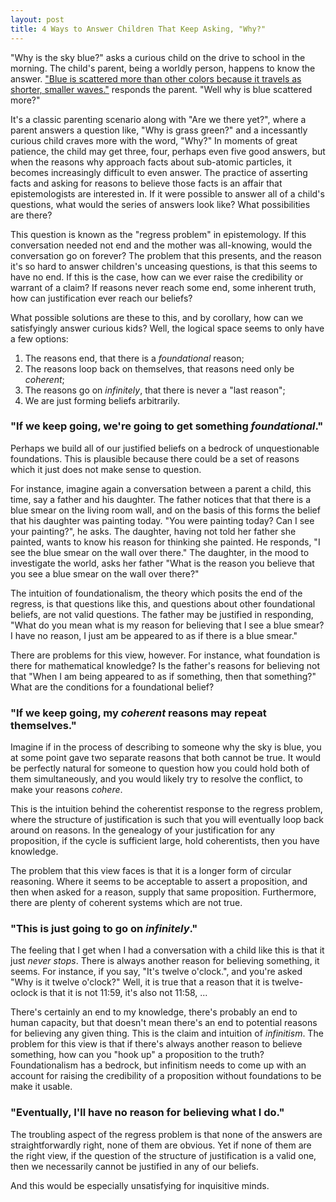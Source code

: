 ```yaml
---
layout: post
title: 4 Ways to Answer Children That Keep Asking, "Why?"
---
```


"Why is the sky blue?" asks a curious child on the
drive to school in the morning. The child's parent,
being a worldly person, happens to know the answer.
["Blue is scattered more than other colors because it 
travels as shorter, smaller waves."](http://spaceplace.nasa.gov/blue-sky/en/)
responds the parent.
"Well why is blue scattered more?"

It's a classic parenting scenario along with "Are we there yet?",
where a parent answers a question like, "Why is grass green?" and
a incessantly curious child craves more with the word, "Why?"
In moments of great patience, the child may get three, four, perhaps even
five good answers, but when the reasons why approach
facts about sub-atomic particles, it becomes increasingly
difficult to even answer. The practice of asserting facts and asking for reasons to 
believe those facts is an affair that epistemologists are 
interested in. If it were possible to answer all of a child's
questions, what would the series of answers look like?
What possibilities are there?

This question is known as the "regress problem" in epistemology.
If this conversation needed not end and the mother was all-knowing,
would the conversation go on forever?
The problem that this presents, and the reason it's so hard to
answer children's unceasing questions, is that this seems
to have no end. If this is the case, how can we ever raise
the credibility or warrant of a claim? If reasons never reach
some end, some inherent truth, how can justification ever
reach our beliefs?

What possible solutions are these to this, and by corollary,
how can we satisfyingly answer curious kids? Well, the logical
space seems to only have a few options:
1.  The reasons end, that there is a *foundational* reason;
2.  The reasons loop back on themselves, that reasons need only be *coherent*;
3.  The reasons go on *infinitely*, that there is never a "last reason";
4.  We are just forming beliefs arbitrarily.

### "If we keep going, we're going to get something *foundational*."

Perhaps we build all of our justified beliefs on a bedrock
of unquestionable foundations. This is plausible because there
could be a set of reasons which it just does not make sense
to question.

For instance, imagine again a conversation between a parent
a child, this time, say a father and his daughter.
The father notices that that there is a blue smear on
the living room wall, and on the basis of this forms
the belief that his daughter was painting today.
"You were painting today? Can I see your painting?", he asks.
The daughter, having not told her father she painted,
wants to know his reason for thinking she painted.
He responds, "I see the blue smear on the wall over there."
The daughter, in the mood to investigate the world,
asks her father "What is the reason you believe that
you see a blue smear on the wall over there?"

The intuition of foundationalism, the theory which
posits the end of the regress, is that questions
like this, and questions about other foundational
beliefs, are not valid questions. 
The father may be justified in responding,
"What do you mean what is my reason for believing
that I see a blue smear? I have no reason, I just am
be appeared to as if there is a blue smear."

There are problems for this view, however.
For instance, what foundation is there for mathematical
knowledge? Is the father's reasons for believing
not that "When I am being appeared to as if something,
then that something?" What are the conditions for a foundational
belief?

### "If we keep going, my *coherent* reasons may repeat themselves."

Imagine if in the process of describing to someone why the sky
is blue, you at some point gave two separate reasons that
both cannot be true. It would be perfectly natural for
someone to question how you could hold both of them simultaneously,
and you would likely try to resolve the conflict, to make your
reasons *cohere*.

This is the intuition behind the coherentist response to the
regress problem, where the structure of justification is such
that you will eventually loop back around on reasons.
In the genealogy of your justification for any proposition,
if the cycle is sufficient large, hold coherentists,
then you have knowledge.

The problem that this view faces is that it is a longer form
of circular reasoning. Where it seems to be acceptable to
assert a proposition, and then when asked for a reason,
supply that same proposition. Furthermore, there are plenty
of coherent systems which are not true.


### "This is just going to go on *infinitely*."

The feeling that I get when I had a conversation with a child
like this is that it just *never stops*. There is always another
reason for believing something, it seems. 
For instance, if you say, "It's twelve o'clock.",
and you're asked "Why is it twelve o'clock?"
Well, it is true that a reason that it is twelve-oclock
is that it is not 11:59, it's also not 11:58, ...

There's certainly an end to my knowledge, there's
probably an end to human capacity, but that doesn't
mean there's an end to potential reasons for believing any given thing. 
This is the claim and intuition of *infinitism*.
The problem for this view is that if there's always
another reason to believe something, how can you "hook up"
a proposition to the truth? Foundationalism has a bedrock,
but infinitism needs to come up with an account for raising
the credibility of a proposition without foundations to
be make it usable. 

### "Eventually, I'll have no reason for believing what I do."

The troubling aspect of the regress problem is that none
of the answers are straightforwardly right, none of them are obvious.
Yet if none of them are the right view, if the question of the
structure of justification is a valid one, then we necessarily
cannot be justified in any of our beliefs.

And this would be especially unsatisfying for inquisitive minds.